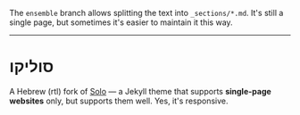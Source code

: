The `ensemble` branch allows splitting the text into `_sections/*.md`.
It's still a single page, but sometimes it's easier to maintain it this way.

----

# סוליקו

A Hebrew (rtl) fork of
[Solo](http://solo.chibi.io) &mdash; a Jekyll theme that supports **single-page websites** only, but supports them well. Yes, it's responsive.

